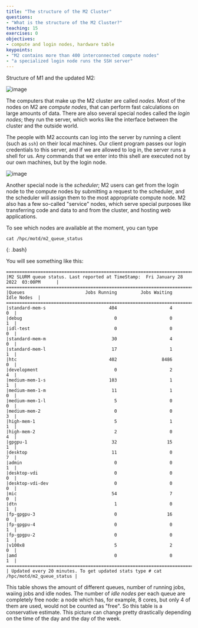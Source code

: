 ```yaml
---
title: "The structure of the M2 Cluster"
questions:
- "What is the structure of the M2 Cluster?"
teaching: 15
exercises: 0
objectives:
- compute and login nodes, hardware table
keypoints:
- "M2 contains more than 400 interconnected compute nodes"
- "a specialized login node runs the SSH server"
---
```

Structure of M1 and the updated M2:

![image](https://user-images.githubusercontent.com/43855029/151623191-d2732bf2-7eda-4ed3-a155-bda7010ff083.png)



The computers that make up the M2 cluster are called *nodes*. Most of the nodes on M2 are *compute nodes*, 
that can perform fast calculations on large amounts of data. There are also several special nodes called the *login nodes*; they run the server, 
which works like the interface between the cluster and the outside world. 

The people with M2 accounts can log into the server by running a client (such as `ssh`) on their local machines. 
Our client program passes our login credentials to this server, and if we are allowed to log in, the server runs a shell for us. 
Any commands that we enter into this shell are executed not by our own machines, but by the login node.

![image](https://user-images.githubusercontent.com/43855029/151622253-e177426a-9957-4c65-a4f4-618289e35b4e.png)

Another special node is the *scheduler*; M2 users can get from the
login node to the compute nodes by submitting a request to the scheduler, and the scheduler will assign them to the most appropriate compute node.
M2 also has a few so-called "service" nodes, which serve special purposes like transferring code and data to and from the cluster, and hosting web applications.

To see which nodes are available at the moment, you can type 

~~~
cat /hpc/motd/m2_queue_status
~~~
{: .bash}

You will see something like this:

~~~
======================================================================================
|M2 SLURM queue status. Last reported at TimeStamp:  Fri January 28 2022  03:00PM      |
======================================================================================
|Queues                       Jobs Running         Jobs Waiting           Idle Nodes  |
======================================================================================
|standard-mem-s                        404                    4                    0  |
|debug                                   0                    0                    1  |
|idl-test                                0                    0                    0  |
|standard-mem-m                         30                    4                    0  |
|standard-mem-l                         17                    1                    1  |
|htc                                   402                 8486                    0  |
|development                             0                    2                    4  |
|medium-mem-1-s                        103                    1                    1  |
|medium-mem-1-m                         11                    1                    0  |
|medium-mem-1-l                          5                    0                    0  |
|medium-mem-2                            0                    0                    3  |
|high-mem-1                              5                    1                    1  |
|high-mem-2                              2                    0                    4  |
|gpgpu-1                                32                   15                    1  |
|desktop                                11                    0                    7  |
|admin                                   0                    0                    1  |
|desktop-vdi                             0                    0                    0  |
|desktop-vdi-dev                         0                    0                    0  |
|mic                                    54                    7                    0  |
|dtn                                     1                    0                    1  |
|fp-gpgpu-3                              0                   16                    0  |
|fp-gpgpu-4                              0                    0                    1  |
|fp-gpgpu-2                              0                    0                    1  |
|v100x8                                  5                    2                    0  |
|amd                                     0                    0                    1  |
======================================================================================
| Updated every 20 minutes. To get updated stats type # cat /hpc/motd/m2_queue_status |
~~~

This table shows the amount of different queues, number of running jobs, waiing jobs and idle nodes. The number of *idle nodes* per each queue are completely free node: a node which has, for example, 8 cores, but only 4 of them are used, would not be counted as "free". So this table is a conservative estimate. This picture can change pretty drastically depending on the time of the day and the day of the week.

